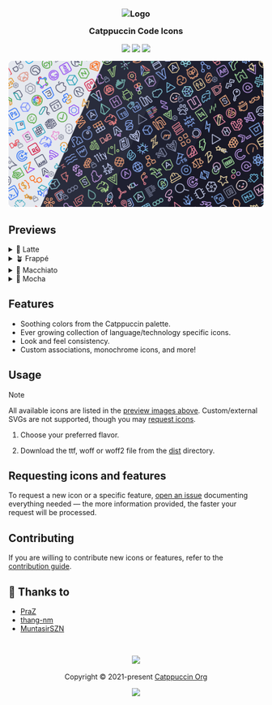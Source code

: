<h3 align="center">
  <img src="https://raw.githubusercontent.com/catppuccin/catppuccin/main/assets/logos/exports/1544x1544_circle.png" width="100" alt="Logo"/><br/>
  <img src="https://raw.githubusercontent.com/catppuccin/catppuccin/main/assets/misc/transparent.png" height="30" width="0px"/>
  Catppuccin Code Icons
  <img src="https://raw.githubusercontent.com/catppuccin/catppuccin/main/assets/misc/transparent.png" height="30" width="0px"/>
</h3>

<p align="center">
  <a href="https://github.com/MuntasirSZN/code-icons/stargazers"><img src="https://img.shields.io/github/stars/MuntasirSZN/code-icons?colorA=363a4f&colorB=b7bdf8&style=for-the-badge"></a>
  <a href="https://github.com/MuntasirSZN/code-icons/issues"><img src="https://img.shields.io/github/issues/MuntasirSZN/code-icons?colorA=363a4f&colorB=f5a97f&style=for-the-badge"></a>
  <a href="https://github.com/MuntasirSZN/code-icons/contributors"><img src="https://img.shields.io/github/contributors/MuntasirSZN/code-icons?colorA=363a4f&colorB=a6da95&style=for-the-badge"></a>
</p>

<p align="center">
  <img src="assets/catwalk.webp" width="600"/>
</p>

## Previews

<details>
  <summary>🌻 Latte</summary>
  <img src="assets/latte.webp"/>
</details>
<details>
  <summary>🪴 Frappé</summary>
  <img src="assets/frappe.webp"/>
</details>
<details>
  <summary>🌺 Macchiato</summary>
  <img src="assets/macchiato.webp"/>
</details>
<details>
  <summary>🌿 Mocha</summary>
  <img src="assets/mocha.webp"/>
</details>

## Features

- Soothing colors from the Catppuccin palette.
- Ever growing collection of language/technology specific icons.
- Look and feel consistency.
- Custom associations, monochrome icons, and more!

## Usage

> [!NOTE]
> All available icons are listed in the [preview images above](#previews). Custom/external SVGs are not supported, though you may [request icons](#requesting-icons-and-features).

1. Choose your preferred flavor.

1. Download the ttf, woff or woff2 file from the [dist](./dist/) directory.

## Requesting icons and features

To request a new icon or a specific feature, [open an issue](https://github.com/MuntasirSZN.code-icons/issues/new/choose) documenting everything needed — the more information provided, the faster your request will be processed.

## Contributing

If you are willing to contribute new icons or features, refer to the [contribution guide](./CONTRIBUTING.md).

## 💝 Thanks to

- [PraZ](https://github.com/prazdevs)
- [thang-nm](https://github.com/thang-nm)
- [MuntasirSZN](https://github.com/MuntasirSZN)

&#160;

<p align="center">
  <img src="https://raw.githubusercontent.com/catppuccin/catppuccin/main/assets/footers/gray0_ctp_on_line.png"/>
</p>

<p align="center">
  Copyright &copy; 2021-present <a href="https://github.com/catppuccin" target="_blank">Catppuccin Org</a>
</p>

<p align="center">
  <a href="https://github.com/catppuccin/catppuccin/blob/main/LICENSE">
    <img src="https://img.shields.io/static/v1.svg?style=for-the-badge&label=License&message=MIT&logoColor=d9e0ee&colorA=363a4f&colorB=b7bdf8"/>
  </a>
</p>
